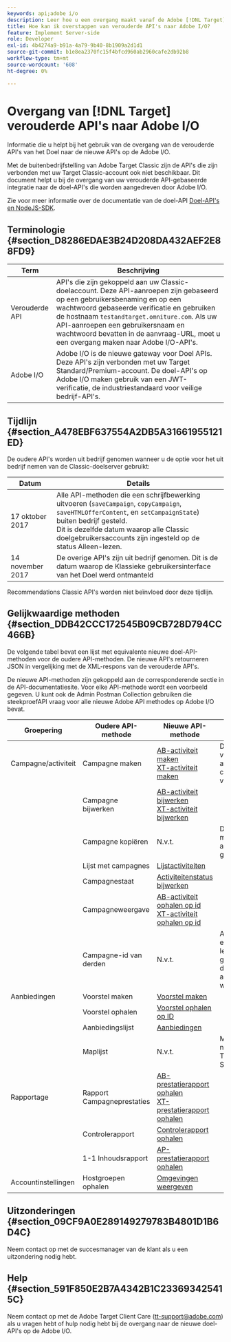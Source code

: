 ```yaml
---
keywords: api;adobe i/o
description: Leer hoe u een overgang maakt vanaf de Adobe [!DNL Target] Klassieke oudere API's naar de nieuwe API's op Adobe I/O.
title: Hoe kan ik overstappen van verouderde API's naar Adobe I/O?
feature: Implement Server-side
role: Developer
exl-id: 4b4274a9-b91a-4a79-9b40-8b1909a2d1d1
source-git-commit: b1e8ea2370fc15f4bfcd960ab2960cafe2db92b8
workflow-type: tm+mt
source-wordcount: '608'
ht-degree: 0%

---
```


# Overgang van [!DNL Target] verouderde API&#39;s naar Adobe I/O

Informatie die u helpt bij het gebruik van de overgang van de verouderde API&#39;s van het Doel naar de nieuwe API&#39;s op de Adobe I/O.

Met de buitenbedrijfstelling van Adobe Target Classic zijn de API&#39;s die zijn verbonden met uw Target Classic-account ook niet beschikbaar. Dit document helpt u bij de overgang van uw verouderde API-gebaseerde integratie naar de doel-API&#39;s die worden aangedreven door Adobe I/O.

Zie voor meer informatie over de documentatie van de doel-API [Doel-API&#39;s en NodeJS-SDK](https://developer.adobe.com/target/implement/server-side/).

## Terminologie {#section_D8286EDAE3B24D208DA432AEF2E88FD9}

| Term | Beschrijving |
|--- |--- |
| Verouderde API | API&#39;s die zijn gekoppeld aan uw Classic-doelaccount. Deze API-aanroepen zijn gebaseerd op een gebruikersbenaming en op een wachtwoord gebaseerde verificatie en gebruiken de hostnaam `testandtarget.omniture.com`. Als uw API-aanroepen een gebruikersnaam en wachtwoord bevatten in de aanvraag-URL, moet u een overgang maken naar Adobe I/O-API&#39;s. |
| Adobe I/O | Adobe I/O is de nieuwe gateway voor Doel APIs. Deze API&#39;s zijn verbonden met uw Target Standard/Premium-account. De doel-API&#39;s op Adobe I/O maken gebruik van een JWT-verificatie, de industriestandaard voor veilige bedrijf-API&#39;s. |

## Tijdlijn {#section_A478EBF637554A2DB5A31661955121ED}

De oudere API&#39;s worden uit bedrijf genomen wanneer u de optie voor het uit bedrijf nemen van de Classic-doelserver gebruikt:

| Datum | Details |
|--- |--- |
| 17 oktober 2017 | Alle API-methoden die een schrijfbewerking uitvoeren (`saveCampaign`, `copyCampaign`, `saveHTMLOfferContent`, en `setCampaignState`) buiten bedrijf gesteld.<br>Dit is dezelfde datum waarop alle Classic doelgebruikersaccounts zijn ingesteld op de status Alleen-lezen. |
| 14 november 2017 | De overige API&#39;s zijn uit bedrijf genomen. Dit is de datum waarop de Klassieke gebruikersinterface van het Doel werd ontmanteld |

Recommendations Classic API&#39;s worden niet beïnvloed door deze tijdlijn.

## Gelijkwaardige methoden {#section_DDB42CCC172545B09CB728D794CC466B}

De volgende tabel bevat een lijst met equivalente nieuwe doel-API-methoden voor de oudere API-methoden. De nieuwe API&#39;s retourneren JSON in vergelijking met de XML-respons van de verouderde API&#39;s.

De nieuwe API-methoden zijn gekoppeld aan de corresponderende sectie in de API-documentatiesite. Voor elke API-methode wordt een voorbeeld gegeven. U kunt ook de Admin Postman Collection gebruiken die steekproefAPI vraag voor alle nieuwe Adobe API methodes op Adobe I/O bevat.

| Groepering | Oudere API-methode | Nieuwe API-methode | Notities |
|--- |--- |--- |--- |
| Campagne/activiteit | Campagne maken | [AB-activiteit maken](https://developers.adobetarget.com/api/#create-ab-activity)<br>[XT-activiteit maken](https://developers.adobetarget.com/api/#create-xt-activity) | De nieuwe APIs verstrekt afzonderlijke creeert methodes voor AB en XT |
|  | Campagne bijwerken | [AB-activiteit bijwerken](https://developers.adobetarget.com/api/#update-ab-activity)<br>[XT-activiteit bijwerken](https://developers.adobetarget.com/api/#update-xt-activity) |  |
|  | Campagne kopiëren | N.v.t. | De API&#39;s voor het maken van activiteiten gebruiken |
|  | Lijst met campagnes | [Lijstactiviteiten](https://developers.adobetarget.com/api/#list-activities) |  |
|  | Campagnestaat | [Activiteitenstatus bijwerken](https://developers.adobetarget.com/api/#update-activity-state) |  |
|  | Campagneweergave | [AB-activiteit ophalen op id](https://developers.adobetarget.com/api/#get-ab-activity-by-id)<br>[XT-activiteit ophalen op id](https://developers.adobetarget.com/api/#get-xt-activity-by-id) |  |
|  | Campagne-id van derden | N.v.t. | Als u een id van een andere leverancier gebruikt, kunnen de relevante activiteitsmethoden worden gebruikt |
| Aanbiedingen | Voorstel maken | [Voorstel maken](https://developers.adobetarget.com/api/#create-offer) |  |
|  | Voorstel ophalen | [Voorstel ophalen op ID](https://developers.adobetarget.com/api/#get-offer-by-id) |  |
|  | Aanbiedingslijst | [Aanbiedingen](https://developers.adobetarget.com/api/#list-offers) |  |
|  | Maplijst | N.v.t. | Mappen worden niet ondersteund in Target Standard/Premium |
| Rapportage | Rapport Campagneprestaties | [AB-prestatierapport ophalen](https://developers.adobetarget.com/api/#get-ab-performance-report)<br>[XT-prestatierapport ophalen](https://developers.adobetarget.com/api/#get-xt-performance-report) |  |
|  | Controlerapport | [Controlerapport ophalen](https://developers.adobetarget.com/api/#get-audit-report) |  |
|  | 1-1 Inhoudsrapport | [AP-prestatierapport ophalen](https://developers.adobetarget.com/api/#get-ap-activity-performance-report) |  |
| Accountinstellingen | Hostgroepen ophalen | [Omgevingen weergeven](https://developers.adobetarget.com/api/#list-environments) |  |

## Uitzonderingen {#section_09CF9A0E289149279783B4801D1B6D4C}

Neem contact op met de succesmanager van de klant als u een uitzondering nodig hebt.

## Help {#section_591F850E2B7A4342B1C233693425415C}

Neem contact op met de Adobe Target Client Care (tt-support@adobe.com) als u vragen hebt of hulp nodig hebt bij de overgang naar de nieuwe doel-API&#39;s op de Adobe I/O.
